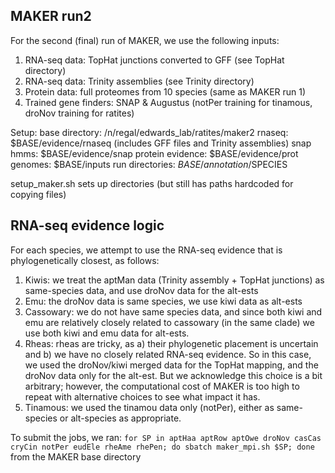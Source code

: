 MAKER run2
---------

For the second (final) run of MAKER, we use the following inputs:
1. RNA-seq data: TopHat junctions converted to GFF (see TopHat directory)
2. RNA-seq data: Trinity assemblies (see Trinity directory)
3. Protein data: full proteomes from 10 species (same as MAKER run 1)
4. Trained gene finders: SNAP & Augustus (notPer training for tinamous, droNov training for ratites)


Setup:
base directory: /n/regal/edwards_lab/ratites/maker2
rnaseq: $BASE/evidence/rnaseq (includes GFF files and Trinity assemblies)
snap hmms: $BASE/evidence/snap
protein evidence: $BASE/evidence/prot
genomes: $BASE/inputs
run directories: $BASE/annotation/$SPECIES

setup_maker.sh sets up directories (but still has paths hardcoded for copying files)

RNA-seq evidence logic
----------------------

For each species, we attempt to use the RNA-seq evidence that is phylogenetically closest, as follows:

1. Kiwis: we treat the aptMan data (Trinity assembly + TopHat junctions) as same-species data, and use 
droNov data for the alt-ests
2. Emu: the droNov data is same species, we use kiwi data as alt-ests
3. Cassowary: we do not have same species data, and since both kiwi and emu are relatively closely related to cassowary 
(in the same clade) we use both kiwi and emu data for alt-ests.
4. Rheas: rheas are tricky, as a) their phylogenetic placement is uncertain and b) we have no closely related RNA-seq evidence. 
So in this case, we used the droNov/kiwi merged data for the TopHat mapping, and the droNov data only for the alt-est. But we acknowledge
this choice is a bit arbitrary; however, the computational cost of MAKER is too high to repeat with alternative choices to see what
impact it has.
5. Tinamous: we used the tinamou data only (notPer), either as same-species or alt-species as appropriate.

To submit the jobs, we ran:
```for SP in aptHaa aptRow aptOwe droNov casCas cryCin notPer eudEle rheAme rhePen; do sbatch maker_mpi.sh $SP; done```
from the MAKER base directory